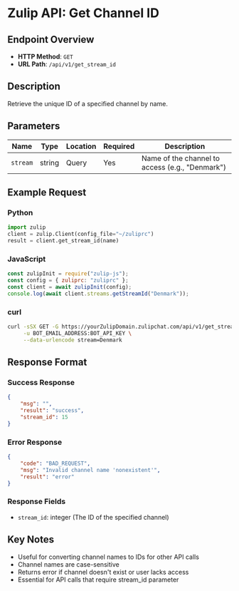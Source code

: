# Zulip API: Get Channel ID

## Endpoint Overview
- **HTTP Method**: `GET`
- **URL Path**: `/api/v1/get_stream_id`

## Description
Retrieve the unique ID of a specified channel by name.

## Parameters
| Name | Type | Location | Required | Description |
|------|------|----------|----------|-------------|
| `stream` | string | Query | Yes | Name of the channel to access (e.g., "Denmark") |

## Example Request

### Python
```python
import zulip
client = zulip.Client(config_file="~/zuliprc")
result = client.get_stream_id(name)
```

### JavaScript
```javascript
const zulipInit = require("zulip-js");
const config = { zuliprc: "zuliprc" };
const client = await zulipInit(config);
console.log(await client.streams.getStreamId("Denmark"));
```

### curl
```bash
curl -sSX GET -G https://yourZulipDomain.zulipchat.com/api/v1/get_stream_id \
     -u BOT_EMAIL_ADDRESS:BOT_API_KEY \
     --data-urlencode stream=Denmark
```

## Response Format

### Success Response
```json
{
    "msg": "",
    "result": "success",
    "stream_id": 15
}
```

### Error Response
```json
{
    "code": "BAD_REQUEST",
    "msg": "Invalid channel name 'nonexistent'",
    "result": "error"
}
```

### Response Fields
- `stream_id`: integer (The ID of the specified channel)

## Key Notes
- Useful for converting channel names to IDs for other API calls
- Channel names are case-sensitive
- Returns error if channel doesn't exist or user lacks access
- Essential for API calls that require stream_id parameter